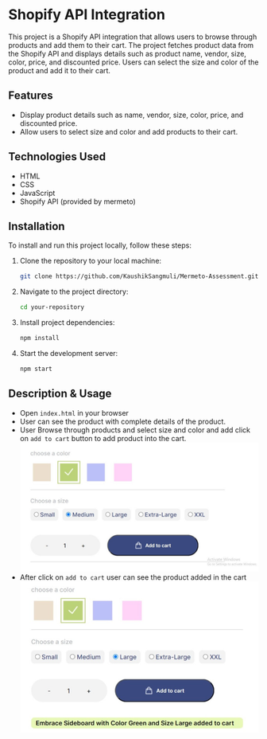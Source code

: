# Shopify API Integration
This project is a Shopify API integration that allows users to browse through products and add them to their cart. The project fetches product data from the Shopify API and displays details such as product name, vendor, size, color, price, and discounted price. Users can select the size and color of the product and add it to their cart.


## Features
- Display product details such as name, vendor, size, color, price, and discounted price.
- Allow users to select size and color and add products to their cart.

## Technologies Used

- HTML
- CSS
- JavaScript
- Shopify API (provided by mermeto)

## Installation

To install and run this project locally, follow these steps:

1. Clone the repository to your local machine:

    ```bash
    git clone https://github.com/KaushikSangmuli/Mermeto-Assessment.git
    ```

2. Navigate to the project directory:

    ```bash
    cd your-repository
    ```

3. Install project dependencies:

    ```bash
    npm install
    ```

4. Start the development server:

    ```bash
    npm start
    ```

## Description & Usage

- Open `index.html` in your browser
- User can see the product with complete details of the product.
- User Browse through products and select size and color and add click on `add to cart` button to add product into the cart.
![Screenshot](/readme%20img%201.jpeg)
- After click on `add to cart` user can see the product added in the cart
![Screenshot](/readme%20img%202.jpeg)